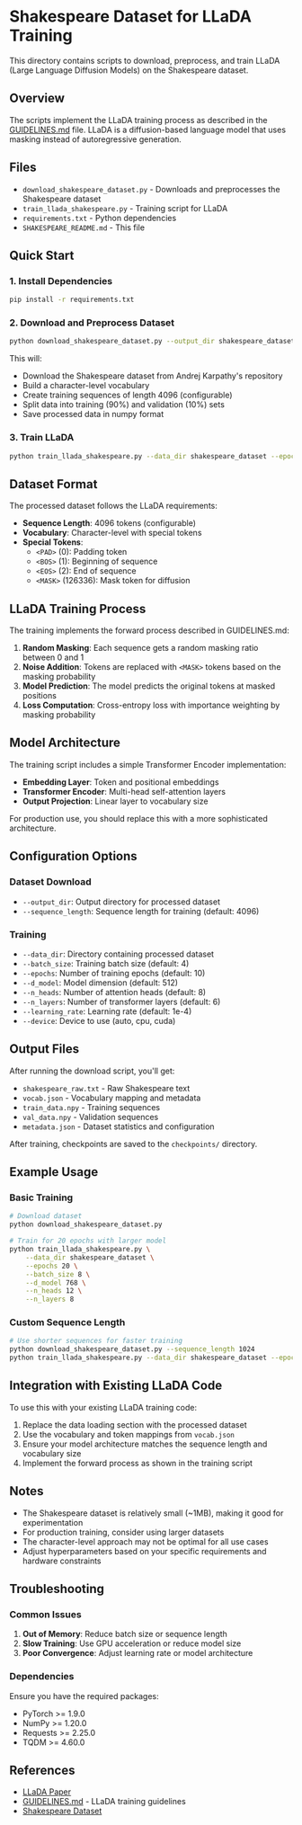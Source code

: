 # Shakespeare Dataset for LLaDA Training

This directory contains scripts to download, preprocess, and train LLaDA (Large Language Diffusion Models) on the Shakespeare dataset.

## Overview

The scripts implement the LLaDA training process as described in the [GUIDELINES.md](../GUIDELINES.md) file. LLaDA is a diffusion-based language model that uses masking instead of autoregressive generation.

## Files

- `download_shakespeare_dataset.py` - Downloads and preprocesses the Shakespeare dataset
- `train_llada_shakespeare.py` - Training script for LLaDA
- `requirements.txt` - Python dependencies
- `SHAKESPEARE_README.md` - This file

## Quick Start

### 1. Install Dependencies

```bash
pip install -r requirements.txt
```

### 2. Download and Preprocess Dataset

```bash
python download_shakespeare_dataset.py --output_dir shakespeare_dataset
```

This will:
- Download the Shakespeare dataset from Andrej Karpathy's repository
- Build a character-level vocabulary
- Create training sequences of length 4096 (configurable)
- Split data into training (90%) and validation (10%) sets
- Save processed data in numpy format

### 3. Train LLaDA

```bash
python train_llada_shakespeare.py --data_dir shakespeare_dataset --epochs 10 --batch_size 4
```

## Dataset Format

The processed dataset follows the LLaDA requirements:

- **Sequence Length**: 4096 tokens (configurable)
- **Vocabulary**: Character-level with special tokens
- **Special Tokens**:
  - `<PAD>` (0): Padding token
  - `<BOS>` (1): Beginning of sequence
  - `<EOS>` (2): End of sequence
  - `<MASK>` (126336): Mask token for diffusion

## LLaDA Training Process

The training implements the forward process described in GUIDELINES.md:

1. **Random Masking**: Each sequence gets a random masking ratio between 0 and 1
2. **Noise Addition**: Tokens are replaced with `<MASK>` tokens based on the masking probability
3. **Model Prediction**: The model predicts the original tokens at masked positions
4. **Loss Computation**: Cross-entropy loss with importance weighting by masking probability

## Model Architecture

The training script includes a simple Transformer Encoder implementation:

- **Embedding Layer**: Token and positional embeddings
- **Transformer Encoder**: Multi-head self-attention layers
- **Output Projection**: Linear layer to vocabulary size

For production use, you should replace this with a more sophisticated architecture.

## Configuration Options

### Dataset Download

- `--output_dir`: Output directory for processed dataset
- `--sequence_length`: Sequence length for training (default: 4096)

### Training

- `--data_dir`: Directory containing processed dataset
- `--batch_size`: Training batch size (default: 4)
- `--epochs`: Number of training epochs (default: 10)
- `--d_model`: Model dimension (default: 512)
- `--n_heads`: Number of attention heads (default: 8)
- `--n_layers`: Number of transformer layers (default: 6)
- `--learning_rate`: Learning rate (default: 1e-4)
- `--device`: Device to use (auto, cpu, cuda)

## Output Files

After running the download script, you'll get:

- `shakespeare_raw.txt` - Raw Shakespeare text
- `vocab.json` - Vocabulary mapping and metadata
- `train_data.npy` - Training sequences
- `val_data.npy` - Validation sequences
- `metadata.json` - Dataset statistics and configuration

After training, checkpoints are saved to the `checkpoints/` directory.

## Example Usage

### Basic Training

```bash
# Download dataset
python download_shakespeare_dataset.py

# Train for 20 epochs with larger model
python train_llada_shakespeare.py \
    --data_dir shakespeare_dataset \
    --epochs 20 \
    --batch_size 8 \
    --d_model 768 \
    --n_heads 12 \
    --n_layers 8
```

### Custom Sequence Length

```bash
# Use shorter sequences for faster training
python download_shakespeare_dataset.py --sequence_length 1024
python train_llada_shakespeare.py --data_dir shakespeare_dataset --epochs 5
```

## Integration with Existing LLaDA Code

To use this with your existing LLaDA training code:

1. Replace the data loading section with the processed dataset
2. Use the vocabulary and token mappings from `vocab.json`
3. Ensure your model architecture matches the sequence length and vocabulary size
4. Implement the forward process as shown in the training script

## Notes

- The Shakespeare dataset is relatively small (~1MB), making it good for experimentation
- For production training, consider using larger datasets
- The character-level approach may not be optimal for all use cases
- Adjust hyperparameters based on your specific requirements and hardware constraints

## Troubleshooting

### Common Issues

1. **Out of Memory**: Reduce batch size or sequence length
2. **Slow Training**: Use GPU acceleration or reduce model size
3. **Poor Convergence**: Adjust learning rate or model architecture

### Dependencies

Ensure you have the required packages:
- PyTorch >= 1.9.0
- NumPy >= 1.20.0
- Requests >= 2.25.0
- TQDM >= 4.60.0

## References

- [LLaDA Paper](https://arxiv.org/abs/2502.09992)
- [GUIDELINES.md](../GUIDELINES.md) - LLaDA training guidelines
- [Shakespeare Dataset](https://github.com/karpathy/char-rnn/tree/master/data/tinyshakespeare)
